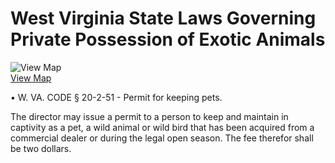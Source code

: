 # West Virginia State Laws Governing Private Possession of Exotic Animals

![View Map](../../images/us-map-icon.gif)  
[View Map](b4a2_exotic_animals.php)

• W. VA. CODE § 20-2-51 - Permit for keeping pets.

The director may issue a permit to a person to keep and maintain in captivity
as a pet, a wild animal or wild bird that has been acquired from a commercial
dealer or during the legal open season. The fee therefor shall be two dollars.